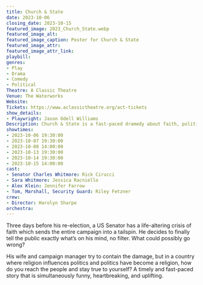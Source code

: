 ```yaml
---
title: Church & State
date: 2023-10-06
closing_date: 2023-10-15
featured_image: 2023_Church_State.webp
featured_image_alt: 
featured_image_caption: Poster for Church & State
featured_image_attr: 
featured_image_attr_link: 
playbill:
genres: 
- Play
- Drama
- Comedy
- Political
Theatre: A Classic Theatre
Venue: The Waterworks
Website: 
Tickets: https://www.aclassictheatre.org/act-tickets
show_details: 
- Playwright: Jason Odell Williams
Description: Church & State is a fast-paced dramedy about faith, politics, and “The Twitter.”
showtimes:
- 2023-10-06 19:30:00
- 2023-10-07 19:30:00
- 2023-10-08 14:00:00
- 2023-10-13 19:30:00
- 2023-10-14 19:30:00
- 2023-10-15 14:00:00
cast:
- Senator Charles Whitmore: Rick Cirucci
- Sara Whitmore: Jessica Racniello
- Alex Klein: Jennifer Farrow
- Tom, Marshall, Security Guard: Riley Fetzner
crew:
- Director: Harolyn Sharpe
orchestra:
---
```

Three days before his re-election, a US Senator has a life-altering crisis of faith which sends the entire campaign into a tailspin. He decides to finally tell the public exactly what’s on his mind, no filter. What could possibly go wrong?

His wife and campaign manager try to contain the damage, but in a country where religion influences politics and politics have become a religion, how do you reach the people and stay true to yourself? A timely and fast-paced story that is simultaneously funny, heartbreaking, and uplifting.
